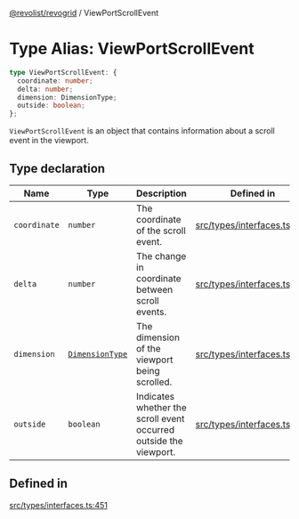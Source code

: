 [@revolist/revogrid](README.md) / ViewPortScrollEvent

# Type Alias: ViewPortScrollEvent

```ts
type ViewPortScrollEvent: {
  coordinate: number;
  delta: number;
  dimension: DimensionType;
  outside: boolean;
};
```

`ViewPortScrollEvent` is an object that contains information about a scroll
event in the viewport.

## Type declaration

| Name | Type | Description | Defined in |
| ------ | ------ | ------ | ------ |
| `coordinate` | `number` | The coordinate of the scroll event. | [src/types/interfaces.ts:459](https://github.com/revolist/revogrid/blob/a849a2bedd405f9be6994ce2465b998f17fd214c/src/types/interfaces.ts#L459) |
| `delta` | `number` | The change in coordinate between scroll events. | [src/types/interfaces.ts:463](https://github.com/revolist/revogrid/blob/a849a2bedd405f9be6994ce2465b998f17fd214c/src/types/interfaces.ts#L463) |
| `dimension` | [`DimensionType`](TypeAlias.DimensionType.md) | The dimension of the viewport being scrolled. | [src/types/interfaces.ts:455](https://github.com/revolist/revogrid/blob/a849a2bedd405f9be6994ce2465b998f17fd214c/src/types/interfaces.ts#L455) |
| `outside` | `boolean` | Indicates whether the scroll event occurred outside the viewport. | [src/types/interfaces.ts:467](https://github.com/revolist/revogrid/blob/a849a2bedd405f9be6994ce2465b998f17fd214c/src/types/interfaces.ts#L467) |

## Defined in

[src/types/interfaces.ts:451](https://github.com/revolist/revogrid/blob/a849a2bedd405f9be6994ce2465b998f17fd214c/src/types/interfaces.ts#L451)
